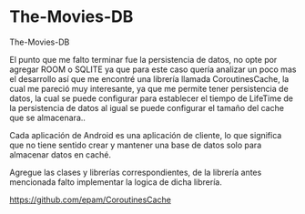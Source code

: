 # The-Movies-DB
The-Movies-DB


El punto que me falto terminar fue la persistencia de datos, no opte por agregar ROOM o SQLITE
ya que para este caso quería analizar un poco mas el desarrollo así que me encontré una librería
llamada CoroutinesCache, la cual me pareció muy interesante, ya que me permite tener persistencia
de datos, la cual se puede configurar para establecer el tiempo de LifeTime de la persistencia de datos
al igual se puede configurar el tamaño del cache que se almacenara..


Cada aplicación de Android es una aplicación de cliente, lo que significa que no tiene sentido crear y mantener una base de datos solo para almacenar datos en caché.

Agregue las clases y librerías correspondientes, de la librería antes mencionada falto implementar la logica de dicha librería.

https://github.com/epam/CoroutinesCache
